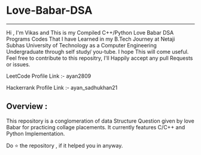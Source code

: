 # Love-Babar-DSA
-----------------------------------------------------

Hi , I'm Vikas and This is my Compiled C++/Python Love Babar DSA Programs Codes That I have Learned in my B.Tech Journey at Netaji Subhas University of Technology as a Computer Engineering Undergraduate through self study/ you-tube. I hope This will come useful. Feel free to contribute to this repositry, I'll Happily accept any pull Requests or issues.

LeetCode Profile Link :- ayan2809

Hackerrank Profile Link :- ayan_sadhukhan21

Overview :
---------------------------------------------------------------------------

This repository is a conglomeration of data Structure Question given by love Babar for practicing collage placements. It currently features C/C++ and Python Implementation.

Do ⭐ the repository , if it helped you in anyway.
